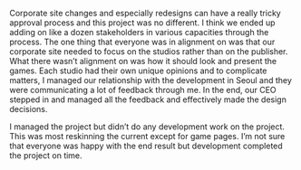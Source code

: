 Corporate site changes and especially redesigns can have a really tricky approval process and this project was no different. I think we ended up adding on like a dozen stakeholders in various capacities through the process. The one thing that everyone was in alignment on was that our corporate site needed to focus on the studios rather than on the publisher. What there wasn’t alignment on was how it should look and present the games. Each studio had their own unique opinions and to complicate matters, I managed our relationship with the development in Seoul and they were communicating a lot of feedback through me. In the end, our CEO stepped in and managed all the feedback and effectively made the design decisions.

I managed the project but didn’t do any development work on the project. This was most reskinning the current except for game pages. I’m not sure that everyone was happy with the end result but development completed the project on time. 
